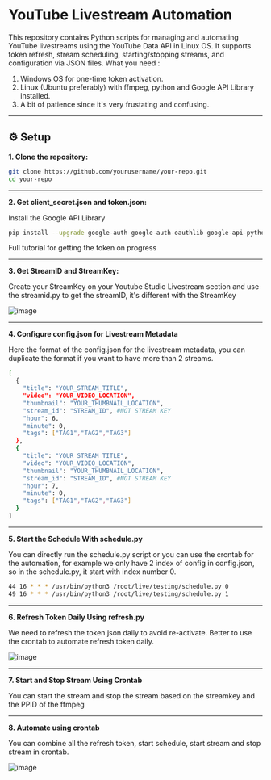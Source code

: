 # YouTube Livestream Automation

This repository contains Python scripts for managing and automating YouTube livestreams using the YouTube Data API in Linux OS. It supports token refresh, stream scheduling, starting/stopping streams, and configuration via JSON files.
What you need :

1. Windows OS for one-time token activation.
2. Linux (Ubuntu preferably) with ffmpeg, python and Google API Library installed.
3. A bit of patience since it's very frustating and confusing.

---

## ⚙️ Setup

**1. Clone the repository:**

```bash
git clone https://github.com/yourusername/your-repo.git
cd your-repo
```

---

**2. Get client_secret.json and token.json:**
   
Install the Google API Library
```bash
pip install --upgrade google-auth google-auth-oauthlib google-api-python-client
```
Full tutorial for getting the token on progress

---

**3. Get StreamID and StreamKey:**
   
Create your StreamKey on your Youtube Studio Livestream section and use the streamid.py to get the streamID, it's different with the StreamKey

![image](https://github.com/user-attachments/assets/bb43cd90-f7de-4b00-a952-65247c7403ed)

---

**4. Configure config.json for Livestream Metadata**
   
Here the format of the config.json for the livestream metadata, you can duplicate the format if you want to have more than 2 streams.

```bash
[
  {
    "title": "YOUR_STREAM_TITLE",
    "video": "YOUR_VIDEO_LOCATION",
    "thumbnail": "YOUR_THUMBNAIL_LOCATION",
    "stream_id": "STREAM_ID", #NOT STREAM KEY
    "hour": 6,
    "minute": 0,
    "tags": ["TAG1","TAG2","TAG3"]
  },
  {
    "title": "YOUR_STREAM_TITLE",
    "video": "YOUR_VIDEO_LOCATION",
    "thumbnail": "YOUR_THUMBNAIL_LOCATION",
    "stream_id": "STREAM_ID", #NOT STREAM KEY
    "hour": 7,
    "minute": 0,
    "tags": ["TAG1","TAG2","TAG3"]
  }
]
```

---

**5. Start the Schedule With schedule.py**
   
You can directly run the schedule.py script or you can use the crontab for the automation, for example we only have 2 index of config in config.json, so in the schedule.py, it start with index number 0. 

```bash
44 16 * * * /usr/bin/python3 /root/live/testing/schedule.py 0
49 16 * * * /usr/bin/python3 /root/live/testing/schedule.py 1
```

---

**6. Refresh Token Daily Using refresh.py**
   
We need to refresh the token.json daily to avoid re-activate. Better to use the crontab to automate refresh token daily.

![image](https://github.com/user-attachments/assets/0a620693-025d-4187-9ca0-35da9dbfd20b)

---

**7. Start and Stop Stream Using Crontab**


You can start the stream and stop the stream based on the streamkey and the PPID of the ffmpeg

---

**8. Automate using crontab**
    
You can combine all the refresh token, start schedule, start stream and stop stream in crontab.

![image](https://github.com/user-attachments/assets/e80b2046-7c38-4112-b9ce-9fd1d80976ed)
